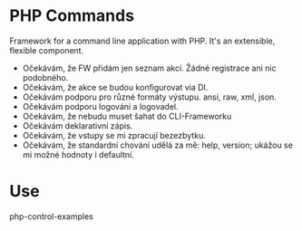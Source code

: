 PHP Commands
============

Framework for a command line application with PHP. It's an extensible,
flexible component.

* Očekávám, že FW přidám jen seznam akcí. Žádné registrace ani nic podobného.
* Očekávám, že akce se budou konfigurovat via DI.
* Očekávám podporu pro různé formáty výstupu. ansi, raw, xml, json.
* Očekávám podporu logování a logovadel.
* Očekávám, že nebudu muset šahat do CLI-Frameworku
* Očekávám deklarativní zápis.
* Očekávám, že vstupy se mi zpracují bezezbytku.
* Očekávám, že standardní chování udělá za mě: help, version; ukážou se mi možné hodnoty i defaultní.


# Use
php-control-examples

